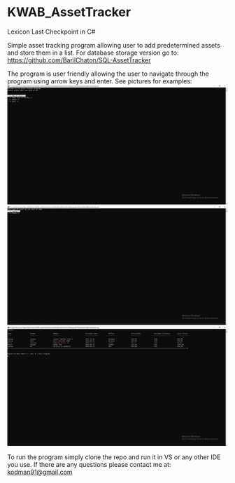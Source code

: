 # KWAB_AssetTracker
Lexicon Last Checkpoint in C#

Simple asset tracking program allowing user to add predetermined assets and store them in a list.
For database storage version go to: https://github.com/BarilChaton/SQL-AssetTracker

The program is user friendly allowing the user to navigate through the program using arrow keys and enter.
See pictures for examples:
![Alt text](mainmenu.jpg?raw=true "Main Menu")
![Alt text](addmenu.jpg?raw=true "Add Menu")
![Alt text](showlist.jpg?raw=true "Show list")

To run the program simply clone the repo and run it in VS or any other IDE you use.
If there are any questions please contact me at: kodman91@gmail.com
